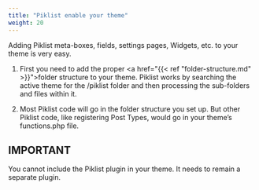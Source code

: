 ```yaml
---
title: "Piklist enable your theme"
weight: 20
---
```


Adding Piklist meta-boxes, fields, settings pages, Widgets, etc. to your theme is very easy.

1. First you need to add the proper <a href="{{< ref "folder-structure.md" >}}">folder structure</a> to your theme. Piklist works by searching the active theme for the /piklist folder and then processing the sub-folders and files within it.

2. Most Piklist code will go in the folder structure you set up. But other Piklist code, like registering Post Types, would go in your theme’s functions.php file.

## IMPORTANT
You cannot include the Piklist plugin in your theme. It needs to remain a separate plugin.
